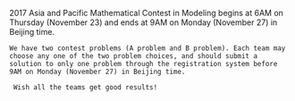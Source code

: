  2017 Asia and Pacific Mathematical Contest in Modeling begins at 6AM on Thursday (November 23) and ends at 9AM on Monday (November 27) in Beijing time.

    We have two contest problems (A problem and B problem). Each team may choose any one of the two problem choices, and should submit a solution to only one problem through the registration system before 9AM on Monday (November 27) in Beijing time.

     Wish all the teams get good results!
